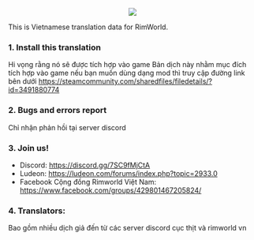 <p align="center">
    <a href="https://store.steampowered.com/app/294100/RimWorld/">
        <img src="http://rimworldwiki.com/images/thumb/8/8c/Rimworldlogo.png/600px-Rimworldlogo.png">
    </a>
</p>

This is Vietnamese translation data for RimWorld.

### 1. Install this translation
Hi vọng rằng nó sẽ được tích hợp vào game
Bản dịch này nhằm mục đích tích hợp vào game nếu bạn muốn dùng dạng mod thì truy cập đường link bên dưới
https://steamcommunity.com/sharedfiles/filedetails/?id=3491880774

### 2. Bugs and errors report
Chỉ nhận phản hồi tại server discord

### 3. Join us!
- Discord: https://discord.gg/7SC9fMjCtA
- Ludeon: https://ludeon.com/forums/index.php?topic=2933.0 
- Facebook Cộng đồng Rimworld Việt Nam: https://www.facebook.com/groups/429801467205824/
  
### 4. Translators:
Bao gồm nhiều dịch giả đến từ các server discord cục thịt và rimworld vn
